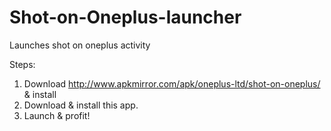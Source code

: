 # Shot-on-Oneplus-launcher
Launches shot on oneplus activity

Steps:
1. Download http://www.apkmirror.com/apk/oneplus-ltd/shot-on-oneplus/ & install
2. Download & install this app.
3. Launch & profit!
